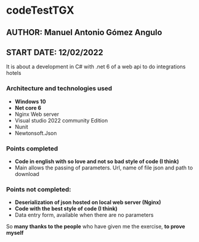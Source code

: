 # codeTestTGX
## AUTHOR: Manuel Antonio Gómez Angulo
## START DATE: 12/02/2022

It is about a development in C# with .net 6 of a web api to do integrations hotels 

### Architecture and technologies used
* **Windows 10**
* **Net core 6**
* Nginx Web server
* Visual studio 2022 community Edition
* Nunit
* Newtonsoft.Json

### Points completed
* **Code in english with so love and not so bad style of code (I think)**
* Main allows the passing of parameters. Url, name of file json and path to download

### Points not completed:
* **Deserialization of json hosted on local web server (Nginx)**
* **Code with the best style of code (I think)**
* Data entry form, available when there are no parameters

So **many thanks to the people** who have given me the exercise, **to prove myself**
